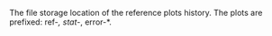 The file storage location of the reference plots history.
The plots are prefixed: ref-*, stat-*, error-*.